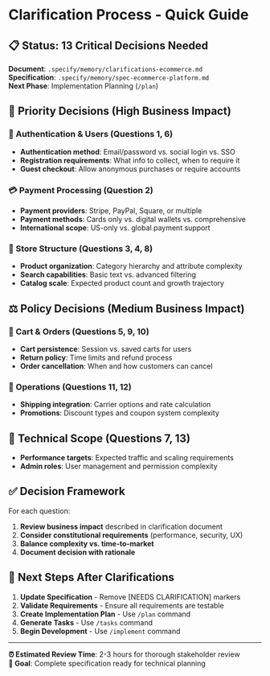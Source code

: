# Clarification Process - Quick Guide

## 📋 Status: 13 Critical Decisions Needed

**Document**: `.specify/memory/clarifications-ecommerce.md`  
**Specification**: `.specify/memory/spec-ecommerce-platform.md`  
**Next Phase**: Implementation Planning (`/plan`)

## 🎯 Priority Decisions (High Business Impact)

### 🔐 Authentication & Users (Questions 1, 6)
- **Authentication method**: Email/password vs. social login vs. SSO
- **Registration requirements**: What info to collect, when to require it
- **Guest checkout**: Allow anonymous purchases or require accounts

### 💳 Payment Processing (Question 2)
- **Payment providers**: Stripe, PayPal, Square, or multiple
- **Payment methods**: Cards only vs. digital wallets vs. comprehensive
- **International scope**: US-only vs. global payment support

### 🏪 Store Structure (Questions 3, 4, 8)
- **Product organization**: Category hierarchy and attribute complexity
- **Search capabilities**: Basic text vs. advanced filtering
- **Catalog scale**: Expected product count and growth trajectory

## ⚖️ Policy Decisions (Medium Business Impact)

### 🛒 Cart & Orders (Questions 5, 9, 10)
- **Cart persistence**: Session vs. saved carts for users
- **Return policy**: Time limits and refund process
- **Order cancellation**: When and how customers can cancel

### 🚚 Operations (Questions 11, 12)
- **Shipping integration**: Carrier options and rate calculation
- **Promotions**: Discount types and coupon system complexity

## 🔧 Technical Scope (Questions 7, 13)
- **Performance targets**: Expected traffic and scaling requirements
- **Admin roles**: User management and permission complexity

## ✅ Decision Framework

For each question:
1. **Review business impact** described in clarification document
2. **Consider constitutional requirements** (performance, security, UX)
3. **Balance complexity vs. time-to-market**
4. **Document decision with rationale**

## 🚀 Next Steps After Clarifications

1. **Update Specification** - Remove [NEEDS CLARIFICATION] markers
2. **Validate Requirements** - Ensure all requirements are testable
3. **Create Implementation Plan** - Use `/plan` command
4. **Generate Tasks** - Use `/tasks` command
5. **Begin Development** - Use `/implement` command

---

**⏰ Estimated Review Time**: 2-3 hours for thorough stakeholder review  
**🎯 Goal**: Complete specification ready for technical planning